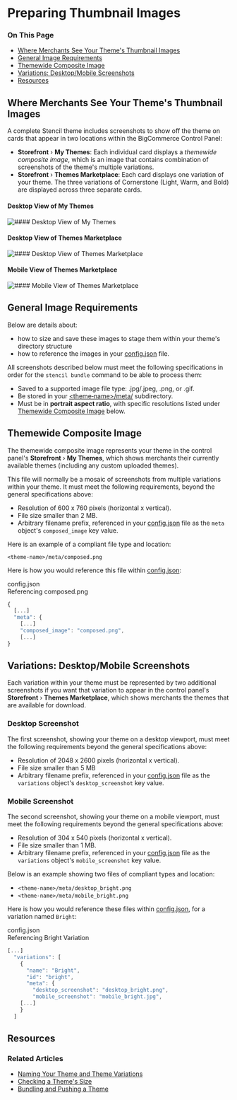 # Preparing Thumbnail Images

<div class="otp" id="no-index">

### On This Page
- [Where Merchants See Your Theme's Thumbnail Images](#where-merchants-see-your-themes-thumbnail-images)
- [General Image Requirements](#general-image-requirements)
- [Themewide Composite Image](#themewide-composite-image)
- [Variations: Desktop/Mobile Screenshots](#variations-desktopmobile-screenshots)
- [Resources](#resources)

</div> 

## Where Merchants See Your Theme's Thumbnail Images

A complete Stencil theme includes screenshots to show off the theme on cards that appear in two locations within the BigCommerce Control Panel:

* **Storefront** › **My Themes**: Each individual card displays a _themewide composite image_, which is an image that contains combination of screenshots of the theme's multiple variations. 
* **Storefront** › **Themes Marketplace**: Each card displays one variation of your theme. The three variations of Cornerstone (Light, Warm, and Bold) are displayed across three separate cards.

<!--
    title: #### Desktop View of My Themes

    data: //s3.amazonaws.com/user-content.stoplight.io/6116/1563226648470
-->

#### Desktop View of My Themes
![#### Desktop View of My Themes
](//s3.amazonaws.com/user-content.stoplight.io/6116/1563226648470 "#### Desktop View of My Themes
")

<!--
    title: #### Desktop View of Themes Marketplace

    data: //s3.amazonaws.com/user-content.stoplight.io/6116/1563227303129
-->

#### Desktop View of Themes Marketplace
![#### Desktop View of Themes Marketplace
](//s3.amazonaws.com/user-content.stoplight.io/6116/1563227303129 "#### Desktop View of Themes Marketplace
")

<!--
    title: #### Mobile View of Themes Marketplace

    data: //s3.amazonaws.com/user-content.stoplight.io/6116/1563227341485
-->

#### Mobile View of Themes Marketplace
![#### Mobile View of Themes Marketplace
](//s3.amazonaws.com/user-content.stoplight.io/6116/1563227341485 "#### Mobile View of Themes Marketplace
")

## General Image Requirements

Below are details about:
* how to size and save these images to stage them within your theme's directory structure
* how to reference the images in your [config.json](https://github.com/bigcommerce/cornerstone/blob/master/config.json) file.

All screenshots described below must meet the following specifications in order for the `stencil bundle` command to be able to process them:

* Saved to a supported image file type: .jpg/.jpeg, .png, or .gif.
* Be stored in your [<theme‑name>/meta/](https://github.com/bigcommerce/cornerstone/tree/master/meta) subdirectory.
* Must be in **portrait aspect ratio**, with specific resolutions listed under [Themewide Composite Image](#preparing_themewide-composite) below.

 

## Themewide Composite Image

The themewide composite image represents your theme in the control panel's **Storefront** › **My Themes**, which shows merchants their currently available themes (including any custom uploaded themes). 

This file will normally be a mosaic of screenshots from multiple variations within your theme. It must meet the following requirements, beyond the general specifications above:

* Resolution of 600 x 760 pixels (horizontal x vertical).
* File size smaller than 2 MB.
* Arbitrary filename prefix, referenced in your [config.json](https://github.com/bigcommerce/cornerstone/blob/master/config.json) file as the `meta` object's `composed_image` key value.

Here is an example of a compliant file type and location:

`<theme‑name>/meta/composed.png`

Here is how you would reference this file within [config.json](https://github.com/bigcommerce/cornerstone/blob/master/config.json):

<div class="HubBlock-header">
    <div class="HubBlock-header-title flex items-center">
        <div class="HubBlock-header-name">config.json</div>
    </div><div class="HubBlock-header-subtitle">Referencing composed.png</div>
</div>

<!--
title: "config.json"
subtitle: "Referencing composed.png"
lineNumbers: true
-->

```js
{
  [...]
  "meta": {
    [...]
    "composed_image": "composed.png",	
    [...]
}
```

## Variations: Desktop/Mobile Screenshots

Each variation within your theme must be represented by two additional screenshots if you want that variation to appear in the control panel's  **Storefront** › **Themes Marketplace**, which shows merchants the themes that are available for download.

### Desktop Screenshot

The first screenshot, showing your theme on a desktop viewport, must meet the following requirements beyond the general specifications above: 
* Resolution of 2048 x 2600 pixels (horizontal x vertical).
* File size smaller than 5 MB
* Arbitrary filename prefix, referenced in your [config.json](https://github.com/bigcommerce/cornerstone/blob/master/config.json) file as the `variations` object's `desktop_screenshot` key value.
	
### Mobile Screenshot

The second screenshot, showing your theme on a mobile viewport, must meet the following requirements beyond the general specifications above: 
* Resolution of 304 x 540 pixels (horizontal x vertical).
* File size smaller than 1 MB.
* Arbitrary filename prefix, referenced in your [config.json](https://github.com/bigcommerce/cornerstone/blob/master/config.json) file as the `variations` object's `mobile_screenshot` key value.

Below is an example showing two files of compliant types and location:

* `<theme‑name>/meta/desktop_bright.png`
* `<theme‑name>/meta/mobile_bright.png`	

Here is how you would reference these files within [config.json](https://github.com/bigcommerce/cornerstone/blob/master/config.json), for a variation named `Bright`:

 

<div class="HubBlock-header">
    <div class="HubBlock-header-title flex items-center">
        <div class="HubBlock-header-name">config.json</div>
    </div><div class="HubBlock-header-subtitle">Referencing Bright Variation</div>
</div>

<!--
title: "config.json"
subtitle: "Referencing Bright Variation"
lineNumbers: true
-->

```js
[...]
  "variations": [
    {
      "name": "Bright",
      "id": "bright",
      "meta": {
        "desktop_screenshot": "desktop_bright.png",
        "mobile_screenshot": "mobile_bright.jpg",
    [...]
    }
  ]

```

## Resources

### Related Articles
* [Naming Your Theme and Theme Variations](https://developer.bigcommerce.com/stencil-docs/deploying-a-theme/naming-your-theme)
* [Checking a Theme's Size](https://developer.bigcommerce.com/stencil-docs/deploying-a-theme/checking-a-themes-size)
* [Bundling and Pushing a Theme](https://developer.bigcommerce.com/stencil-docs/deploying-a-theme/bundling-and-pushing)
